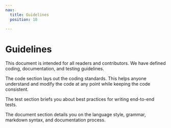 ```yaml
---
nav:
  title: Guidelines
  position: 10

---
```


# Guidelines

This document is intended for all readers and contributors. We have defined coding, documentation, and testing guidelines.

The code section lays out the coding standards. This helps anyone understand and modify the code at any point while keeping the code consistent.

<PageRef page="../../../resources/guidelines/code/" />

The test section briefs you about best practices for writing end-to-end tests.

<PageRef page="../../../resources/guidelines/testing/" />

The document section details you on the language style, grammar, markdown syntax, and documentation process.

<PageRef page="../../../resources/guidelines/documentation-guidelines/" />
